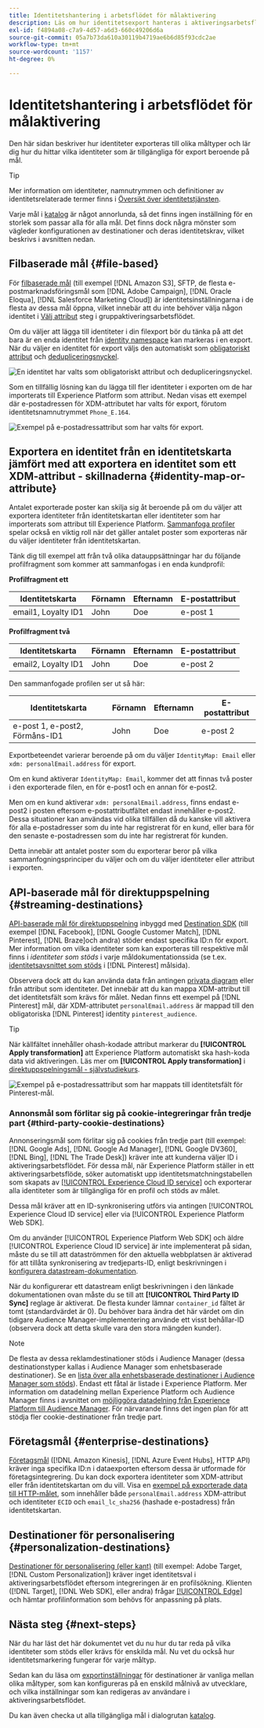 ```yaml
---
title: Identitetshantering i arbetsflödet för målaktivering
description: Läs om hur identitetsexport hanteras i aktiveringsarbetsflödet, beroende på måltyp
exl-id: f4894a08-c7a9-4d57-a6d3-660c49206d6a
source-git-commit: 05a7b73da610a30119b4719ae6b6d85f93cdc2ae
workflow-type: tm+mt
source-wordcount: '1157'
ht-degree: 0%

---
```


# Identitetshantering i arbetsflödet för målaktivering

Den här sidan beskriver hur identiteter exporteras till olika måltyper och lär dig hur du hittar vilka identiteter som är tillgängliga för export beroende på mål.

>[!TIP]
>
> Mer information om identiteter, namnutrymmen och definitioner av identitetsrelaterade termer finns i [Översikt över identitetstjänsten](/help/identity-service/home.md).

Varje mål i [katalog](/help/destinations/catalog/overview.md) är något annorlunda, så det finns ingen inställning för en storlek som passar alla för alla mål. Det finns dock några mönster som vägleder konfigurationen av destinationer och deras identitetskrav, vilket beskrivs i avsnitten nedan.

## Filbaserade mål {#file-based}

För [filbaserade mål](/help/destinations/destination-types.md#file-based) (till exempel [!DNL Amazon S3], SFTP, de flesta e-postmarknadsföringsmål som [!DNL Adobe Campaign], [!DNL Oracle Eloqua], [!DNL Salesforce Marketing Cloud]) är identitetsinställningarna i de flesta av dessa mål öppna, vilket innebär att du inte behöver välja någon identitet i [Välj attribut](/help/destinations/ui/activate-batch-profile-destinations.md#select-attributes) steg i gruppaktiveringsarbetsflödet.

Om du väljer att lägga till identiteter i din filexport bör du tänka på att det bara är en enda identitet från [identity namespace](/help/identity-service/ui/identity-graph-viewer.md#access-identity-graph-viewer) kan markeras i en export. När du väljer en identitet för export väljs den automatiskt som [obligatoriskt attribut](/help/destinations/ui/activate-batch-profile-destinations.md#mandatory-attributes) och [dedupliceringsnyckel](/help/destinations/ui/activate-batch-profile-destinations.md#deduplication-keys).

![En identitet har valts som obligatoriskt attribut och dedupliceringsnyckel.](/help/destinations/assets/how-destinations-work/selected-identity.png)

Som en tillfällig lösning kan du lägga till fler identiteter i exporten om de har importerats till Experience Platform som attribut. Nedan visas ett exempel där e-postadressen för XDM-attributet har valts för export, förutom identitetsnamnutrymmet `Phone_E.164`.

![Exempel på e-postadressattribut som har valts för export.](/help/destinations/assets/how-destinations-work/email-selected.png)

## Exportera en identitet från en identitetskarta jämfört med att exportera en identitet som ett XDM-attribut - skillnaderna {#identity-map-or-attribute}

Antalet exporterade poster kan skilja sig åt beroende på om du väljer att exportera identiteter från identitetskartan eller identiteter som har importerats som attribut till Experience Platform. [Sammanfoga profiler](/help/profile/merge-policies/overview.md) spelar också en viktig roll när det gäller antalet poster som exporteras när du väljer identiteter från identitetskartan.

Tänk dig till exempel att från två olika datauppsättningar har du följande profilfragment som kommer att sammanfogas i en enda kundprofil:

**Profilfragment ett**

| Identitetskarta | Förnamn | Efternamn | E-postattribut |
|---------|----------|---------|--------|
| email1, Loyalty ID1 | John | Doe | e-post 1 |


**Profilfragment två**

| Identitetskarta | Förnamn | Efternamn | E-postattribut |
|---------|----------|---------|--------|
| email2, Loyalty ID1 | John | Doe | e-post 2 |

Den sammanfogade profilen ser ut så här:

| Identitetskarta | Förnamn | Efternamn | E-postattribut |
|---------|----------|---------|--------|
| e-post 1, e-post2, Förmåns-ID1 | John | Doe | e-post 2 |

Exportbeteendet varierar beroende på om du väljer `IdentityMap: Email` eller `xdm: personalEmail.address` för export.

Om en kund aktiverar `IdentityMap: Email`, kommer det att finnas två poster i den exporterade filen, en för e-post1 och en annan för e-post2.

Men om en kund aktiverar `xdm: personalEmail.address`, finns endast e-post2 i posten eftersom e-postattributfältet endast innehåller e-post2. Dessa situationer kan användas vid olika tillfällen då du kanske vill aktivera för alla e-postadresser som du inte har registrerat för en kund, eller bara för den senaste e-postadressen som du inte har registrerat för kunden.

Detta innebär att antalet poster som du exporterar beror på vilka sammanfogningsprinciper du väljer och om du väljer identiteter eller attribut i exporten.

## API-baserade mål för direktuppspelning {#streaming-destinations}

[API-baserade mål för direktuppspelning](/help/destinations/destination-types.md#streaming-destination) inbyggd med [Destination SDK](/help/destinations/destination-sdk/overview.md) (till exempel [!DNL Facebook], [!DNL Google Customer Match], [!DNL Pinterest], [!DNL Braze]och andra) stöder endast specifika ID:n för export. Mer information om vilka identiteter som kan exporteras till respektive mål finns i *identiteter som stöds* i varje måldokumentationssida (se t.ex. [identitetsavsnittet som stöds](/help/destinations/catalog/advertising/pinterest.md) i [!DNL Pinterest] målsida).

Observera dock att du kan använda data från antingen [privata diagram](/help/profile/merge-policies/overview.md#id-stitching) eller från attribut som identiteter. Det innebär att du kan mappa XDM-attribut till det identitetsfält som krävs för målet. Nedan finns ett exempel på [!DNL Pinterest] mål, där XDM-attributet `personalEmail.address` är mappad till den obligatoriska [!DNL Pinterest] identity `pinterest_audience`.

>[!TIP]
>
>När källfältet innehåller ohash-kodade attribut markerar du **[!UICONTROL Apply transformation]** att Experience Platform automatiskt ska hash-koda data vid aktiveringen. Läs mer om **[!UICONTROL Apply transformation]** i [direktuppspelningsmål - självstudiekurs](/help/destinations/ui/activate-segment-streaming-destinations.md#apply-transformation).

![Exempel på e-postadressattribut som har mappats till identitetsfält för Pinterest-mål.](/help/destinations/assets/how-destinations-work/email-mapped-to-identity.png)

### Annonsmål som förlitar sig på cookie-integreringar från tredje part {#third-party-cookie-destinations}

Annonseringsmål som förlitar sig på cookies från tredje part (till exempel: [!DNL Google Ads], [!DNL Google Ad Manager], [!DNL Google DV360], [!DNL Bing], [!DNL The Trade Desk]) kräver inte att kunderna väljer ID i aktiveringsarbetsflödet. För dessa mål, när Experience Platform ställer in ett aktiveringsarbetsflöde, söker automatiskt upp identitetsmatchningstabellen som skapats av [[!UICONTROL Experience Cloud ID service]](https://experienceleague.adobe.com/docs/id-service/using/intro/overview.html?lang=en) och exporterar alla identiteter som är tillgängliga för en profil och stöds av målet.

Dessa mål kräver att en ID-synkronisering utförs via antingen [!UICONTROL Experience Cloud ID service] eller via [!UICONTROL Experience Platform Web SDK].

Om du använder [!UICONTROL Experience Platform Web SDK] och äldre [!UICONTROL Experience Cloud ID service] är inte implementerat på sidan, måste du se till att dataströmmen för den aktuella webbplatsen är aktiverad för att tillåta synkronisering av tredjeparts-ID, enligt beskrivningen i [konfigurera datastream-dokumentation](/help/edge/datastreams/configure.md#create).

När du konfigurerar ett datastream enligt beskrivningen i den länkade dokumentationen ovan måste du se till att **[!UICONTROL Third Party ID Sync]** reglage är aktiverat. De flesta kunder lämnar `container_id` fältet är tomt (standardvärdet är 0). Du behöver bara ändra det här värdet om din tidigare Audience Manager-implementering använde ett visst behållar-ID (observera dock att detta skulle vara den stora mängden kunder).

>[!NOTE]
>
>De flesta av dessa reklamdestinationer stöds i Audience Manager (dessa destinationstyper kallas i Audience Manager som enhetsbaserade destinationer). Se en [lista över alla enhetsbaserade destinationer i Audience Manager som stöds](https://experienceleague.adobe.com/docs/audience-manager/user-guide/features/destinations/device-based/device-based-destinations-list.html?lang=en)). Endast ett fåtal är listade i Experience Platform. Mer information om datadelning mellan Experience Platform och Audience Manager finns i avsnittet om [möjliggöra datadelning från Experience Platform till Audience Manager](https://experienceleague.adobe.com/docs/audience-manager/user-guide/implementation-integration-guides/integration-experience-platform/aam-aep-audience-sharing.html?lang=en#enable-aep-to-aam-data). För närvarande finns det ingen plan för att stödja fler cookie-destinationer från tredje part.

## Företagsmål {#enterprise-destinations}

[Företagsmål](/help/destinations/destination-types.md#streaming-profile-export) ([!DNL Amazon Kinesis], [!DNL Azure Event Hubs], HTTP API) kräver inga specifika ID:n i dataexporten eftersom dessa är utformade för företagsintegrering. Du kan dock exportera identiteter som XDM-attribut eller från identitetskartan om du vill. Visa en [exempel på exporterade data till HTTP-målet](/help/destinations/catalog/streaming/http-destination.md#exported-data), som innehåller både `personalEmail.address` XDM-attribut och identiteter `ECID` och `email_lc_sha256` (hashade e-postadress) från identitetskartan.

## Destinationer för personalisering {#personalization-destinations}

[Destinationer för personalisering (eller kant)](/help/destinations/destination-types.md#edge-personalization-destinations) (till exempel: Adobe Target, [!DNL Custom Personalization]) kräver inget identitetsval i aktiveringsarbetsflödet eftersom integreringen är en profilsökning. Klienten ([!DNL Target], [!DNL Web SDK], eller andra) frågar [[!UICONTROL Edge]](/help/collection/home.md#edge) och hämtar profilinformation som behövs för anpassning på plats.

<!--
![Table with all supported identities](/help/destinations/assets/how-destinations-work/identities-table.png)

-->

## Nästa steg {#next-steps}

När du har läst det här dokumentet vet du nu hur du tar reda på vilka identiteter som stöds eller krävs för enskilda mål. Nu vet du också hur identitetsmarkering fungerar för varje måltyp.

Sedan kan du läsa om [exportinställningar](/help/destinations/how-destinations-work/destinations-configurations.md) för destinationer är vanliga mellan olika måltyper, som kan konfigureras på en enskild målnivå av utvecklare, och vilka inställningar som kan redigeras av användare i aktiveringsarbetsflödet.

Du kan även checka ut alla tillgängliga mål i dialogrutan [katalog](/help/destinations/catalog/overview.md).
